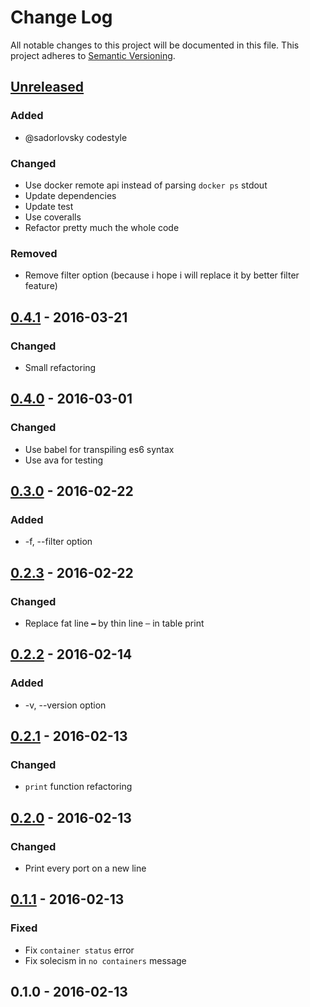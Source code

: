 # Change Log
All notable changes to this project will be documented in this file.
This project adheres to [Semantic Versioning](http://semver.org/).

## [Unreleased]
### Added
- @sadorlovsky codestyle

### Changed
- Use docker remote api instead of parsing `docker ps` stdout
- Update dependencies
- Update test
- Use coveralls
- Refactor pretty much the whole code

### Removed
- Remove filter option (because i hope i will replace it by better filter feature)

## [0.4.1] - 2016-03-21
### Changed
- Small refactoring

## [0.4.0] - 2016-03-01
### Changed
- Use babel for transpiling es6 syntax
- Use ava for testing

## [0.3.0] - 2016-02-22
### Added
- -f, --filter option

## [0.2.3] - 2016-02-22
### Changed
- Replace fat line `━` by thin line `─` in table print

## [0.2.2] - 2016-02-14
### Added
- -v, --version option

## [0.2.1] - 2016-02-13
### Changed
- `print` function refactoring

## [0.2.0] - 2016-02-13
### Changed
- Print every port on a new line

## [0.1.1] - 2016-02-13
### Fixed
- Fix `container status` error
- Fix solecism in `no containers` message

## 0.1.0 - 2016-02-13

[Unreleased]: https://github.com/sadorlovsky/dockerps/compare/v0.4.1...HEAD
[0.4.1]: https://github.com/sadorlovsky/dockerps/compare/v0.4.0...v0.4.1
[0.4.0]: https://github.com/sadorlovsky/dockerps/compare/v0.3.0...v0.4.0
[0.3.0]: https://github.com/sadorlovsky/dockerps/compare/v0.2.3...v0.3.0
[0.2.3]: https://github.com/sadorlovsky/dockerps/compare/v0.2.2...v0.2.3
[0.2.2]: https://github.com/sadorlovsky/dockerps/compare/v0.2.1...v0.2.2
[0.2.1]: https://github.com/sadorlovsky/dockerps/compare/v0.2.0...v0.2.1
[0.2.0]: https://github.com/sadorlovsky/dockerps/compare/v0.1.1...v0.2.0
[0.1.1]: https://github.com/sadorlovsky/dockerps/compare/v0.1.0...v0.1.1
